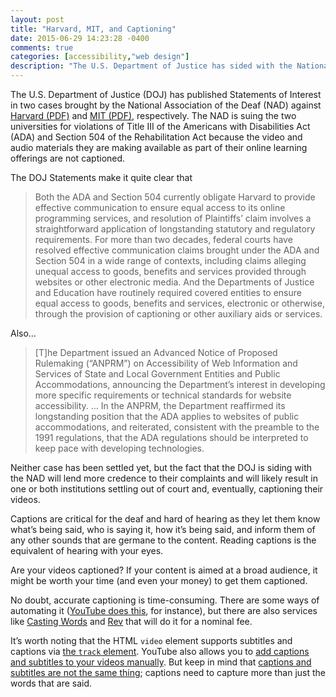 ```yaml
---
layout: post
title: "Harvard, MIT, and Captioning"
date: 2015-06-29 14:23:28 -0400
comments: true
categories: [accessibility,"web design"]
description: "The U.S. Department of Justice has sided with the National Association of the Deaf in their cases against Harvard and MIT over online captioning."
---
```


The U.S. Department of Justice (DOJ) has published Statements of Interest in two cases brought by the National Association of the Deaf (NAD) against [Harvard (PDF)](http://www.ada.gov/briefs/harvard_soi.pdf) and [MIT (PDF)](http://www.ada.gov/briefs/mit_soi.pdf), respectively. The NAD is suing the two universities for violations of Title III of the Americans with Disabilities Act (ADA) and Section 504 of the Rehabilitation Act because the video and audio materials they are making available as part of their online learning offerings are not captioned.

The DOJ Statements make it quite clear that

> Both the ADA and Section 504 currently obligate Harvard to provide effective communication to ensure equal access to its online programming services, and resolution of Plaintiffs’ claim involves a straightforward application of longstanding statutory and regulatory requirements. For more than two decades, federal courts have resolved effective communication claims brought under the ADA and Section 504 in a wide range of contexts, including claims alleging unequal access to goods, benefits and services provided through websites or other electronic media. And the Departments of Justice and Education have routinely required covered entities to ensure equal access to goods, benefits and services, electronic or otherwise, through the provision of captioning or other auxiliary aids or services. 

Also…

> [T]he Department issued an Advanced Notice of Proposed Rulemaking (“ANPRM”) on Accessibility of Web Information and Services of State and Local Government Entities and Public Accommodations, announcing the Department’s interest in developing more specific requirements or technical standards for  website accessibility. … In the ANPRM, the Department reaffirmed its longstanding position that the ADA applies to websites of public accommodations, and reiterated, consistent with the preamble to the 1991 regulations, that the ADA regulations should be interpreted to keep pace with developing technologies.

Neither case has been settled yet, but the fact that the DOJ is siding with the NAD will lend more credence to their complaints and will likely result in one or both institutions settling out of court and, eventually, captioning their videos.

Captions are critical for the deaf and hard of hearing as they let them know what’s being said, who is saying it, how it’s being said, and inform them of any other sounds that are germane to the content. Reading captions is the equivalent of hearing with your eyes.

Are your videos captioned? If your content is aimed at a broad audience, it might be worth your time (and even your money) to get them captioned.

No doubt, accurate captioning is time-consuming. There are some ways of automating it ([YouTube does this](https://support.google.com/youtube/answer/3038280), for instance), but there are also services like [Casting Words](https://castingwords.com/) and [Rev](https://www.rev.com/caption) that will do it for a nominal fee.

It’s worth noting that the HTML `video` element supports subtitles and captions via [the `track` element](https://developer.mozilla.org/en-US/docs/Web/HTML/Element/track). YouTube also allows you to [add captions and subtitles to your videos manually](https://support.google.com/youtube/answer/2734796). But keep in mind that [captions and subtitles are not the same thing](http://screenfont.ca/learn/); captions need to capture more than just the words that are said.